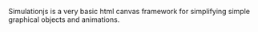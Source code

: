 Simulationjs is a very basic html canvas framework for simplifying simple graphical objects and animations.
